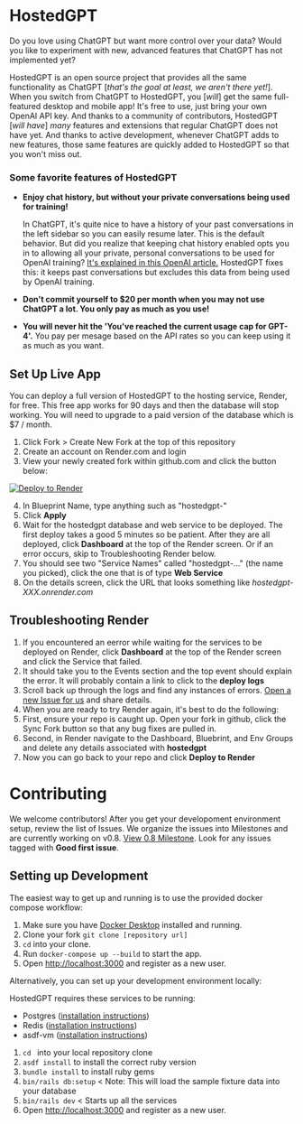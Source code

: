 # HostedGPT

Do you love using ChatGPT but want more control over your data? Would you like to experiment with new, advanced features that ChatGPT has not implemented yet?

HostedGPT is an open source project that provides all the same functionality as ChatGPT \[_that's the goal at least, we aren't there yet!_\]. When you switch from ChatGPT to HostedGPT, you \[_will_\] get the same full-featured desktop and mobile app! It's free to use, just bring your own OpenAI API key. And thanks to a community of contributors, HostedGPT \[_will have_\] *many* features and extensions that regular ChatGPT does not have yet. And thanks to active development, whenever ChatGPT adds to new features, those same features are quickly added to HostedGPT so that you won't miss out.

### Some favorite features of HostedGPT

* **Enjoy chat history, but without your private conversations being used for training!**

  In ChatGPT, it's quite nice to have a history of your past conversations in the left sidebar so you can easily resume later. This is the default behavior. But did you realize that keeping chat history enabled opts you in to allowing all your private, personal conversations to be used for OpenAI training? [It's explained in this OpenAI article.](https://help.openai.com/en/articles/7730893-data-controls-faq) HostedGPT fixes this: it keeps past conversations but excludes this data from being used by OpenAI training.
* **Don't commit yourself to $20 per month when you may not use ChatGPT a lot. You only pay as much as you use!**
* **You will never hit the 'You've reached the current usage cap for GPT-4'.** You pay per mesage based on the API rates so you can keep using it as much as you want.

## Set Up Live App

You can deploy a full version of HostedGPT to the hosting service, Render, for free. This free app works for 90 days and then the database will stop working. You will need to upgrade to a paid version of the database which is $7 / month.

1. Click Fork > Create New Fork at the top of this repository
2. Create an account on Render.com and login
3. View your newly created fork within github.com and click the button below:

[![Deploy to Render](https://render.com/images/deploy-to-render-button.svg)](https://render.com/deploy)

4. In Blueprint Name, type anything such as "hostedgpt-<yourname>"
5. Click **Apply**
6. Wait for the hostedgpt database and web service to be deployed. The first deploy takes a good 5 minutes so be patient. After they are all deployed, click **Dashboard** at the top of the Render screen. Or if an error occurs, skip to Troubleshooting Render below.
7. You should see two "Service Names" called "hostedgpt-..." (the name you picked), click the one that is of type **Web Service**
8. On the details screen, click the URL that looks something like _hostedgpt-XXX.onrender.com_

## Troubleshooting Render

1. If you encountered an eerror while waiting for the services to be deployed on Render, click **Dashboard** at the top of the Render screen and click the Service that failed.
2. It should take you to the Events section and the top event should explain the error. It will probably contain a link to click to the **deploy logs**
3. Scroll back up through the logs and find any instances of errors. [Open a new Issue for us](https://github.com/hostedgpt/hostedgpt/issues/new) and share details.
4. When you are ready to try Render again, it's best to do the following:
5. First, ensure your repo is caught up. Open your fork in github, click the Sync Fork button so that any bug fixes are pulled in.
6. Second, in Render navigate to the Dashboard, Bluebrint, and Env Groups and delete any details associated with **hostedgpt**
7. Now you can go back to your repo and click **Deploy to Render**

# Contributing

We welcome contributors! After you get your developoment environment setup, review the list of Issues. We organize the issues into Milestones and are currently working on v0.8. [View 0.8 Milestone](https://github.com/hostedgpt/hostedgpt/milestone/3). Look for any issues tagged with **Good first issue**.

## Setting up Development

The easiest way to get up and running is to use the provided docker compose workflow:

1. Make sure you have [Docker Desktop](https://docs.docker.com/desktop/) installed and running.
2. Clone your fork `git clone [repository url]`
3. `cd` into your clone.
4. Run `docker-compose up --build` to start the app.
5. Open [http://localhost:3000](http://localhost:3000) and register as a new user.

Alternatively, you can set up your development environment locally:

HostedGPT requires these services to be running:

- Postgres ([installation instructions](https://www.postgresql.org/download/))
- Redis ([installation instructions](https://redis.io/download))
- asdf-vm ([installation instructions](https://asdf-vm.com/guide/getting-started.html#_2-download-asdf))

1. `cd ` into your local repository clone
2. `asdf install` to install the correct ruby version
4. `bundle install` to install ruby gems
5. `bin/rails db:setup`  < Note: This will load the sample fixture data into your database
6. `bin/rails dev`  < Starts up all the services
5. Open [http://localhost:3000](http://localhost:3000) and register as a new user.
